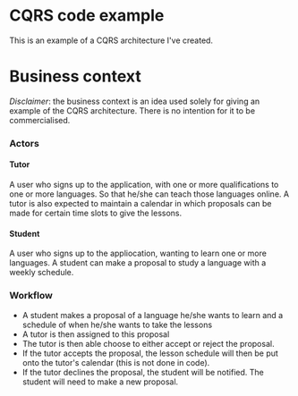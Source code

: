 # CQRS code example

This is an example of a CQRS architecture I've created.

# Business context

*Disclaimer*: the business context is an idea used solely for giving an example of the CQRS architecture. There is no intention for it to be commercialised.

### Actors

#### Tutor

A user who signs up to the application, with one or more qualifications to one or more languages. So that he/she can teach those languages online.
A tutor is also expected to maintain a calendar in which proposals can be made for certain time slots to give the lessons.

#### Student

A user who signs up to the appliocation, wanting to learn one or more languages. A student can make a proposal to study a language with a weekly schedule.

### Workflow

- A student makes a proposal of a language he/she wants to learn and a schedule of when he/she wants to take the lessons
- A tutor is then assigned to this proposal
- The tutor is then able choose to either accept or reject the proposal.
- If the tutor accepts the proposal, the lesson schedule will then be put onto the tutor's calendar (this is not done in code).
- If the tutor declines the proposal, the student will be notified. The student will need to make a new proposal.

# 
